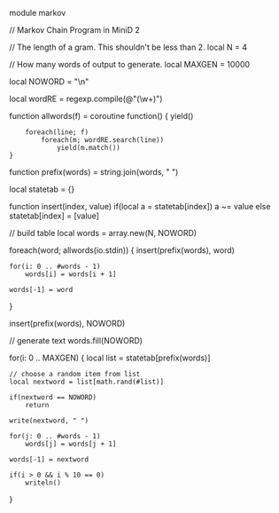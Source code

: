 module markov

// Markov Chain Program in MiniD 2

// The length of a gram.  This shouldn't be less than 2.
local N = 4

// How many words of output to generate.
local MAXGEN = 10000

local NOWORD = "\n"

local wordRE = regexp.compile(@"(\w+)")

function allwords(f) =
	coroutine function()
	{
		yield()

		foreach(line; f)
			foreach(m; wordRE.search(line))
				yield(m.match())
	}

function prefix(words) = string.join(words, " ")

local statetab = {}

function insert(index, value)
	if(local a = statetab[index])
		a ~= value
	else
		statetab[index] = [value]

// build table
local words = array.new(N, NOWORD)

foreach(word; allwords(io.stdin))
{
	insert(prefix(words), word)
	
	for(i: 0 .. #words - 1)
		words[i] = words[i + 1]

	words[-1] = word
}

insert(prefix(words), NOWORD)

// generate text
words.fill(NOWORD)

for(i: 0 .. MAXGEN)
{
	local list = statetab[prefix(words)]

	// choose a random item from list
	local nextword = list[math.rand(#list)]

	if(nextword == NOWORD)
		return

	write(nextword, " ")

	for(j: 0 .. #words - 1)
		words[j] = words[j + 1]

	words[-1] = nextword

	if(i > 0 && i % 10 == 0)
		writeln()
}